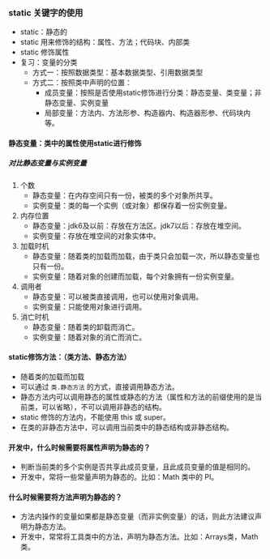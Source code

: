 ### static 关键字的使用

* static：静态的
* static 用来修饰的结构：属性、方法；代码块、内部类
* static 修饰属性
* 复习：变量的分类
    * 方式一：按照数据类型：基本数据类型、引用数据类型
    * 方式二：按照类中声明的位置：
        * 成员变量：按照是否使用static修饰进行分类：静态变量、类变量；非静态变量、实例变量
        * 局部变量：方法内、方法形参、构造器内、构造器形参、代码块内等。

#### 静态变量：类中的属性使用static进行修饰

##### 对比静态变量与实例变量

1. 个数
    * 静态变量：在内存空间只有一份，被类的多个对象所共享。
    * 实例变量：类的每一个实例（或对象）都保存着一份实例变量。
2. 内存位置
    * 静态变量：jdk6及以前：存放在方法区。jdk7以后：存放在堆空间。
    * 实例变量：存放在堆空间的对象实体中。
3. 加载时机
    * 静态变量：随着类的加载而加载，由于类只会加载一次，所以静态变量也只有一份。
    * 实例变量：随着对象的创建而加载，每个对象拥有一份实例变量。
4. 调用者
    * 静态变量：可以被类直接调用，也可以使用对象调用。
    * 实例变量：只能使用对象进行调用。
5. 消亡时机
    * 静态变量：随着类的卸载而消亡。
    * 实例变量：随着对象的消亡而消亡。

#### static修饰方法：（类方法、静态方法）

* 随着类的加载而加载
* 可以通过 `类.静态方法` 的方式，直接调用静态方法。
* 静态方法内可以调用静态的属性或静态的方法（属性和方法的前缀使用的是当前类，可以省略），不可以调用非静态的结构。
* static 修饰的方法内，不能使用 this 或 super。
* 在类的非静态方法中，可以调用当前类中的静态结构或非静态结构。

#### 开发中，什么时候需要将属性声明为静态的？

* 判断当前类的多个实例是否共享此成员变量，且此成员变量的值是相同的。
* 开发中，常将一些常量声明为静态的。比如：Math 类中的 PI。

#### 什么时候需要将方法声明为静态的？

* 方法内操作的变量如果都是静态变量（而非实例变量）的话，则此方法建议声明为静态方法。
* 开发中，常常将工具类中的方法，声明为静态方法。比如：Arrays类，Math类。

